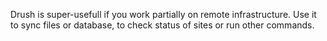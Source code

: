 Drush is super-usefull if you work partially on remote infrastructure. Use it to sync files or database, to check status of sites or run other commands.